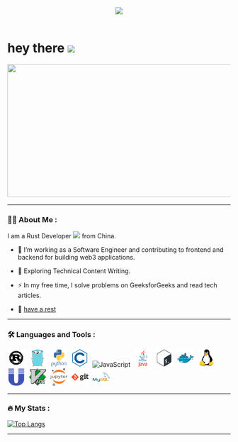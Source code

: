 <!-- ### Hi there 👋 -->

<!--
**hongda3141/hongda3141** is a ✨ _special_ ✨ repository because its `README.md` (this file) appears on your GitHub profile.

Here are some ideas to get you started:

- 🔭 I’m currently working on ...
- 🌱 I’m currently learning ...
- 👯 I’m looking to collaborate on ...
- 🤔 I’m looking for help with ...
- 💬 Ask me about ...
- 📫 How to reach me: ...
- 😄 Pronouns: ...
- ⚡ Fun fact: ...
-->
<div id="header" align="center">
  <img src="https://media.giphy.com/media/M9gbBd9nbDrOTu1Mqx/giphy.gif" width="100"/>
</div>
<!-- <div id="badges">
  <a href="your-linkedin-URL">
    <img src="https://img.shields.io/badge/LinkedIn-blue?style=for-the-badge&logo=linkedin&logoColor=white" alt="LinkedIn Badge"/>
  </a>
  <a href="your-youtube-URL">
    <img src="https://img.shields.io/badge/YouTube-red?style=for-the-badge&logo=youtube&logoColor=white" alt="Youtube Badge"/>
  </a>
  <a href="your-twitter-URL">
    <img src="https://img.shields.io/badge/Twitter-blue?style=for-the-badge&logo=twitter&logoColor=white" alt="Twitter Badge"/>
  </a>
</div> -->
<img src="https://komarev.com/ghpvc/?username=your-github-username&style=flat-square&color=blue" alt=""/>
<h1>
  hey there
  <img src="https://media.giphy.com/media/hvRJCLFzcasrR4ia7z/giphy.gif" width="30px"/>
</h1>



<div align="center">
  <img src="https://media.giphy.com/media/dWesBcTLavkZuG35MI/giphy.gif" width="600" height="300"/>
</div>

---

### :technologist: About Me :

I am a Rust Developer <img src="https://media.giphy.com/media/WUlplcMpOCEmTGBtBW/giphy.gif" width="30"> from China.

- :telescope: I’m working as a Software Engineer and contributing to frontend and backend for building web3 applications.

- :seedling: Exploring Technical Content Writing.

- :zap: In my free time, I solve problems on GeeksforGeeks and read tech articles.

<!-- - :ghost: have a rest: [![Github Badge](https://github.com/devicons/devicon/blob/master/icons/github/github-original-wordmark.svg)](https://hongda3141.github.io/) -->
- :ghost: [have a rest](https://hongda3141.github.io/)


---

### :hammer_and_wrench: Languages and Tools :

<div>
  <img src="https://github.com/devicons/devicon/blob/master/icons/rust/rust-plain.svg" title="Rust" alt="Rust" width="40" height="40"/>&nbsp;
  <img src="https://github.com/devicons/devicon/blob/master/icons/go/go-original.svg" title="Golang" alt="Golang" width="40" height="40"/>&nbsp; 
  <img src="https://github.com/devicons/devicon/blob/master/icons/python/python-original-wordmark.svg" title="Python" alt="Python" width="40" height="40"/>&nbsp;  
  <img src="https://github.com/devicons/devicon/blob/master/icons/c/c-line.svg" title="C" alt="C" width="40" height="40"/>&nbsp; 
  <img src="https://github.com/devicons/devicon/tree/master/icons/javascript" title="JavaScript" alt="JavaScript" width="40" height="40"/>&nbsp; 
  <img src="https://github.com/devicons/devicon/blob/master/icons/java/java-original-wordmark.svg" title="Java" alt="Java" width="40" height="40"/>&nbsp;
  <img src="https://github.com/devicons/devicon/blob/master/icons/bash/bash-plain.svg" title="bash" alt="bash" width="40" height="40"/>&nbsp; 
  <img src="https://github.com/devicons/devicon/blob/master/icons/docker/docker-original.svg" title="docker" alt="docker" width="40" height="40"/>&nbsp; 
  <img src="https://github.com/devicons/devicon/blob/master/icons/linux/linux-original.svg" title="linux" alt="linux" width="40" height="40"/>&nbsp; 
  <img src="https://github.com/devicons/devicon/blob/master/icons/unix/unix-original.svg" title="unix" alt="unix" width="40" height="40"/>&nbsp; <img src="https://github.com/devicons/devicon/blob/master/icons/vim/vim-original.svg" title="Vim" alt="Vim" width="40" height="40"/>&nbsp; 
  <img src="https://github.com/devicons/devicon/blob/master/icons/jupyter/jupyter-original-wordmark.svg" title="jupyter" alt="jupyter" width="40" height="40"/>&nbsp;
  <img src="https://github.com/devicons/devicon/blob/master/icons/git/git-original-wordmark.svg" title="Git" alt="Git" width="40" height="40"/>&nbsp;
  <!-- <img src="https://github.com/devicons/devicon/blob/master/icons/github/github-original-wordmark.svg" title="Github" alt="Github" width="40" height="40"/>&nbsp;  -->
  <img src="https://github.com/devicons/devicon/blob/master/icons/mysql/mysql-original-wordmark.svg" title="MySQL"  alt="MySQL" width="40" height="40"/>
</div>

---

### :fire: My Stats :

<!-- [![GitHub Streak](http://github-readme-streak-stats.herokuapp.com?user=hongda3141&theme=dark&background=000000)](https://git.io/streak-stats) -->


<!-- [![Top Langs](https://github-readme-stats.vercel.app/api/top-langs/?username=hongda3141)](https://github.com/anuraghazra/github-readme-stats) -->

[![Top Langs](https://github-readme-stats.vercel.app/api/top-langs/?username=hongda3141&layout=compact&theme=vision-friendly-dark)](https://github.com/anuraghazra/github-readme-stats)


---

<!-- ### :writing_hand: Blog Posts : -->

<!-- he workflow will replace the comment below with the list of published blog posts -->
<!-- BLOG-POST-LIST:START -->
<!-- BLOG-POST-LIST:END -->


<!-- 
<div>
  <img src="toolpicture/rust-plain.svg" title="Rust" alt="Rust" width="40" height="40"/>&nbsp;
  <img src="toolpicture/go-original.svg" title="Golang" alt="Golang" width="40" height="40"/>&nbsp; 
  <img src="toolpicture/python-original-wordmark.svg" title="Python" alt="Python" width="40" height="40"/>&nbsp;  
  <img src="toolpicture/c-line.svg" title="C" alt="C" width="40" height="40"/>&nbsp; 
  <img src="toolpicture/javascript-plain.svg" title="js" alt="js" width="40" height="40"/>&nbsp; 
  <img src="./toolpicture/java-original.svg" title="Java" alt="Java" width="40" height="40"/>&nbsp;
  <img src="toolpicture/bash-original.svg" title="bash" alt="bash" width="40" height="40"/>&nbsp; 
  <img src="toolpicture/docker-plain.svg" title="docker" alt="docker" width="40" height="40"/>&nbsp; 
  <img src="toolpicture/linux-original.svg" title="linux" alt="linux" width="40" height="40"/>&nbsp; 
  <img src="toolpicture/unix-original.svg" title="unix" alt="unix" width="40" height="40"/>&nbsp; <img src="toolpicture/vim-original.svg" title="vim" alt="vim" width="40" height="40"/>&nbsp; 
  <img src="toolpicture/embeddedc-original.svg" title="embeddecode" alt="embeddecode" width="40" height="40"/>&nbsp; 
  <img src="toolpicture/centos-original.svg" title="centos" alt="centos" width="40" height="40"/>&nbsp;
  <img src="toolpicture/jupyter-original-wordmark.svg" title="jupyter" alt="jupyter" width="40" height="40"/>&nbsp;
  <img src="toolpicture/git-original-wordmark.svg" title="git" alt="git" width="40" height="40"/>&nbsp;
  <img src="toolpicture/github-original-wordmark.svg" title="github" alt="github" width="40" height="40"/>&nbsp; 
  <img src="./toolpicture/mysql-original-wordmark.svg" title="MySQL"  alt="MySQL" width="40" height="40"/>
</div> -->
